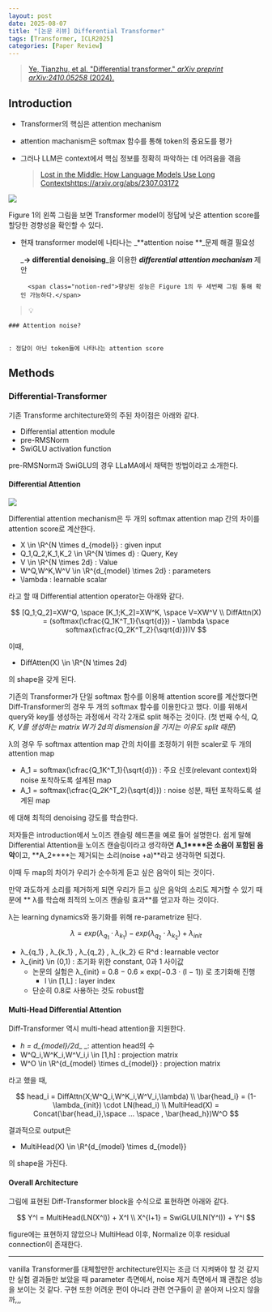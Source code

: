 ```yaml
---
layout: post
date: 2025-08-07
title: "[논문 리뷰] Differential Transformer"
tags: [Transformer, ICLR2025]
categories: [Paper Review]
---
```


> [Ye, Tianzhu, et al. "Differential transformer." ](https://arxiv.org/abs/2410.05258)[_arXiv preprint arXiv:2410.05258_](https://arxiv.org/abs/2410.05258)[ (2024).](https://arxiv.org/abs/2410.05258)



## Introduction

- Transformer의 핵심은 attention mechanism
- attention machanism은 softmax 함수를 통해 token의 중요도를 평가
- 그러나 LLM은 context에서 핵심 정보를 정확히 파악하는 데 어려움을 겪음

	> [Lost in the Middle: How Language Models Use Long Contextshttps://arxiv.org/abs/2307.03172](https://arxiv.org/abs/2307.03172)


![](https://prod-files-secure.s3.us-west-2.amazonaws.com/542b861c-36a8-4051-84e5-8804b6728dba/9083ea56-691a-4752-ae26-47f403431ac8/image.png?X-Amz-Algorithm=AWS4-HMAC-SHA256&X-Amz-Content-Sha256=UNSIGNED-PAYLOAD&X-Amz-Credential=ASIAZI2LB4666QVUKUPR%2F20250908%2Fus-west-2%2Fs3%2Faws4_request&X-Amz-Date=20250908T160108Z&X-Amz-Expires=3600&X-Amz-Security-Token=IQoJb3JpZ2luX2VjEFgaCXVzLXdlc3QtMiJIMEYCIQCrLgKTMHPlf8b6XsMcTaUAfikigccBQVuasO8N52cZhgIhAKr8IMdXjaB8ysPOKe1%2FlzIuabWxBZ3%2FMcOA%2BASvXdqyKogECMH%2F%2F%2F%2F%2F%2F%2F%2F%2F%2FwEQABoMNjM3NDIzMTgzODA1IgyIN1QuylNYGhyNAsAq3ANy%2BY9OXD5z1rkbbf%2FYn7evBhEtGdMN%2FZBsuqc0cRIUj7zna7pSNLIw2qm4IoJJlnoMvj%2Fc3FDJQZC7T07S6QUYYgV2O7ml4VpMc37EyobQAdIomG6IZ%2FAwM8ILj6hA0SZuCJT4nhUiFeL93iTH8bf7EdYKDys8aHQBI2iZw5YTrEZbQsXvpRW7u06RuYi41PBNmbUVBqfl2qmkQUEGZSBdoIvnMBFTw0KHMpbwXYecTXeUyPWS0%2F5hMwFFthI7F7wsnvtiElsJdAJLSVE9%2FWRHz90WlU5kh%2F3A%2Fhqu8cDNiERQ19bKp4AtAtFPLH0%2BcSPjMF%2FUZxrwXLiVwmBZswgBWKXEJ%2FT7snQlQ3S%2BYTvB55wX%2F3wZEeSVRhP4R%2BBHyTxx5SRqTRURwB9UPV%2BSrQtfU9sxHyCh09cpTOWdA%2FXZSWYv499LkuXFygzTrGafOru%2FkefKdlju2pPSq6e51yFMIAls3b19AD1suwxO%2BHFVuKTeXitvCb9O4whegsWREJhsiPeG1s3nVpWnspjlOG5RA0lC2GC%2BEKBj8GJP8L5HFtcy%2FEUDfd0VZm%2BubEQ%2BE9mCSs55%2BNUbSWHtNOeqAGMeWNLsku7Pg2HH1oieRTaulkZezCHlRvGpYphCnzCM8PvFBjqkAT%2FHLQ%2Fra9ueUFk8HJfVpu%2BPrBduxdSwyKCfWRgkAPnw2GW4x9snN8fF8tvqrfb1sJeNz01eE7yHl%2Bot2Z6Sp%2Be6um8XKv5cLd69PPt2s7yFIwzdmAvtRZ2bYATjO6IUk5ANGLkeAyMjIs3YJYRSdb9ApLkSzesOAlpePZ%2BvR7OFs9wbKNZqkzre8jhBgy%2FC%2Fk9DEuEcaS%2B3A0OvJiqt6lrpKpLW&X-Amz-Signature=b530b61212fbeefbbc6073092a0e4f5853aa26c06a73f7fe3754ba8f096a1404&X-Amz-SignedHeaders=host&x-amz-checksum-mode=ENABLED&x-id=GetObject)


Figure 1의 왼쪽 그림을 보면 Transformer model이 정답에 낮은 attention score를 할당한 경향성을 확인할 수 있다.

- 현재 transformer model에 나타나는 _**attention noise **_문제 해결 필요성

	_**→ differential denoising**_을 이용한 _**differential attention mechanism**_ 제안


		<span class="notion-red">향상된 성능은 Figure 1의 두 세번째 그림 통해 확인 가능하다.</span>


> 💡 


	### Attention noise?


	: 정답이 아닌 token들에 나타나는 attention score



## Methods



### Differential-Transformer


기존 Transforme architecture와의 주된 차이점은 아래와 같다.

- Differential attention module
- pre-RMSNorm
- SwiGLU activation function

pre-RMSNorm과 SwiGLU의 경우 LLaMA에서 채택한 방법이라고 소개한다.



#### Differential Attention


![](https://prod-files-secure.s3.us-west-2.amazonaws.com/542b861c-36a8-4051-84e5-8804b6728dba/116d70b2-1963-4810-9167-f4c7d8a06e8f/image.png?X-Amz-Algorithm=AWS4-HMAC-SHA256&X-Amz-Content-Sha256=UNSIGNED-PAYLOAD&X-Amz-Credential=ASIAZI2LB4666QVUKUPR%2F20250908%2Fus-west-2%2Fs3%2Faws4_request&X-Amz-Date=20250908T160108Z&X-Amz-Expires=3600&X-Amz-Security-Token=IQoJb3JpZ2luX2VjEFgaCXVzLXdlc3QtMiJIMEYCIQCrLgKTMHPlf8b6XsMcTaUAfikigccBQVuasO8N52cZhgIhAKr8IMdXjaB8ysPOKe1%2FlzIuabWxBZ3%2FMcOA%2BASvXdqyKogECMH%2F%2F%2F%2F%2F%2F%2F%2F%2F%2FwEQABoMNjM3NDIzMTgzODA1IgyIN1QuylNYGhyNAsAq3ANy%2BY9OXD5z1rkbbf%2FYn7evBhEtGdMN%2FZBsuqc0cRIUj7zna7pSNLIw2qm4IoJJlnoMvj%2Fc3FDJQZC7T07S6QUYYgV2O7ml4VpMc37EyobQAdIomG6IZ%2FAwM8ILj6hA0SZuCJT4nhUiFeL93iTH8bf7EdYKDys8aHQBI2iZw5YTrEZbQsXvpRW7u06RuYi41PBNmbUVBqfl2qmkQUEGZSBdoIvnMBFTw0KHMpbwXYecTXeUyPWS0%2F5hMwFFthI7F7wsnvtiElsJdAJLSVE9%2FWRHz90WlU5kh%2F3A%2Fhqu8cDNiERQ19bKp4AtAtFPLH0%2BcSPjMF%2FUZxrwXLiVwmBZswgBWKXEJ%2FT7snQlQ3S%2BYTvB55wX%2F3wZEeSVRhP4R%2BBHyTxx5SRqTRURwB9UPV%2BSrQtfU9sxHyCh09cpTOWdA%2FXZSWYv499LkuXFygzTrGafOru%2FkefKdlju2pPSq6e51yFMIAls3b19AD1suwxO%2BHFVuKTeXitvCb9O4whegsWREJhsiPeG1s3nVpWnspjlOG5RA0lC2GC%2BEKBj8GJP8L5HFtcy%2FEUDfd0VZm%2BubEQ%2BE9mCSs55%2BNUbSWHtNOeqAGMeWNLsku7Pg2HH1oieRTaulkZezCHlRvGpYphCnzCM8PvFBjqkAT%2FHLQ%2Fra9ueUFk8HJfVpu%2BPrBduxdSwyKCfWRgkAPnw2GW4x9snN8fF8tvqrfb1sJeNz01eE7yHl%2Bot2Z6Sp%2Be6um8XKv5cLd69PPt2s7yFIwzdmAvtRZ2bYATjO6IUk5ANGLkeAyMjIs3YJYRSdb9ApLkSzesOAlpePZ%2BvR7OFs9wbKNZqkzre8jhBgy%2FC%2Fk9DEuEcaS%2B3A0OvJiqt6lrpKpLW&X-Amz-Signature=4aa8bc9a7661f84eaac9e77bee807acd2450b3a9a79db2e7482404064950e8e4&X-Amz-SignedHeaders=host&x-amz-checksum-mode=ENABLED&x-id=GetObject)


Differential attention mechanism은 두 개의 softmax attention map 간의 차이를 attention score로 계산한다.

- X \in \R^{N \times d\_{model}} : given input
- Q\_1,Q\_2,K\_1,K\_2 \in \R^{N \times d} : Query, Key
- V \in \R^{N \times 2d} : Value
- W^Q,W^K,W^V \in \R^{d\_{model} \times 2d} : parameters
- \lambda : learnable scalar

라고 할 때 Differential attention operator는 아래와 같다.


$$
[Q_1;Q_2]=XW^Q, \space [K_1;K_2]=XW^K, \space V=XW^V \\
DiffAttn(X) = (softmax(\cfrac{Q_1K^T_1}{\sqrt{d}}) - \lambda \space softmax(\cfrac{Q_2K^T_2}{\sqrt{d}}))V
$$


이때,

- DiffAtten(X) \in \R^{N \times 2d}

의 shape을 갖게 된다.


기존의 Transformer가 단일 softmax 함수를 이용해 attention score를 계산했다면 Diff-Transformer의 경우 두 개의 softmax 함수를 이용한다고 했다. 이를 위해서 query와 key를 생성하는 과정에서 각각 2개로 split 해주는 것이다. <span class="notion-red">(첫 번째 수식, </span><span class="notion-red">_Q, K, V를 생성하는 matrix W가 2d의 dismension을 가지는 이유도 split 때문_</span><span class="notion-red">)</span>


 λ의 경우 두 softmax attention map 간의 차이를 조정하기 위한 scaler로 두 개의 attention map

- A\_1 = softmax(\cfrac{Q\_1K^T\_1}{\sqrt{d}}) : 주요 신호(relevant context)와 noise 포착하도록 설계된 map
- A\_1 = softmax(\cfrac{Q\_2K^T\_2}{\sqrt{d}}) : noise 성분, 패턴 포착하도록 설계된 map 

에 대해 최적의 denoising 강도를 학습한다.


저자들은 introduction에서 노이즈 캔슬링 헤드폰을 예로 들어 설명한다. 쉽게 말해 Differential Attention을 노이즈 캔슬링이라고 생각하면 **A\_1****은 소음이 포함된 음악**이고, **A\_2****는 제거되는 소리(noise +a)**라고 생각하면 되겠다. 


이때 두 map의 차이가 우리가 순수하게 듣고 싶은 음악이 되는 것이다. 


만약 과도하게 소리를 제거하게 되면 우리가 듣고 싶은 음악의 소리도 제거할 수 있기 때문에 ** λ를 학습해 최적의 노이즈 캔슬링 효과**를 얻고자 하는 것이다.


λ는 learning dynamics와 동기화를 위해 re-parametrize 된다.


$$
\lambda = exp(\lambda_{q_1} \cdot \lambda_{k_1}) - exp(\lambda_{q_2} \cdot \lambda_{k_2}) + \lambda_{init}
$$

- λ\_{q\_1} , λ\_{k\_1} , λ\_{q\_2} , λ\_{k\_2} ∈ R^d : learnable vector
- λ\_{init} \in (0,1) : 초기화 위한 constant, 0과 1 사이값
	- 논문의 실험은 λ\_{init} = 0.8 − 0.6 × exp(−0.3 · (l − 1)) 로 초기화해 진행
		- l \in [1,L] : layer index
	- 단순히 0.8로 사용하는 것도 robust함


#### **Multi-Head Differential Attention**


Diff-Transformer 역시 multi-head attention을 지원한다.

- _h = d\_{model}/2d__ _: attention head의 수
- W^Q\_i,W^K\_i,W^V\_i,i \in [1,h] : projection matrix
- W^O \in \R^{d\_{model} \times d\_{model}} : projection matrix

라고 했을 때,


$$
head_i = DiffAttn(X;W^Q_i,W^K_i,W^V_i,\lambda) \\
\bar{head_i} = (1-\lambda_{init}) \cdot LN(head_i) \\
MultiHead(X) = Concat(\bar{head_i},\space ... \space , \bar{head_h})W^O
$$


결과적으로 output은

- MultiHead(X) \in \R^{d\_{model} \times d\_{model}}

의 shape을 가진다.



#### Overall Architecture


그림에 표현된 Diff-Transformer block을 수식으로 표현하면 아래와 같다.


$$
Y^l = MultiHead(LN(X^l)) + X^l \\
X^{l+1} = SwiGLU(LN(Y^l)) + Y^l
$$


figure에는 표현하지 않았으나 MultiHead 이후, Normalize 이후 residual connection이 존재한다.


---


vanilla Transformer를 대체할만한 architecture인지는 조금 더 지켜봐야 할 것 같지만 실험 결과들만 보았을 때 parameter 측면에서, noise 제거 측면에서 꽤 괜찮은 성능을 보이는 것 같다. 구현 또한 어려운 편이 아니라 관련 연구들이 곧 쏟아져 나오지 않을까,,,


